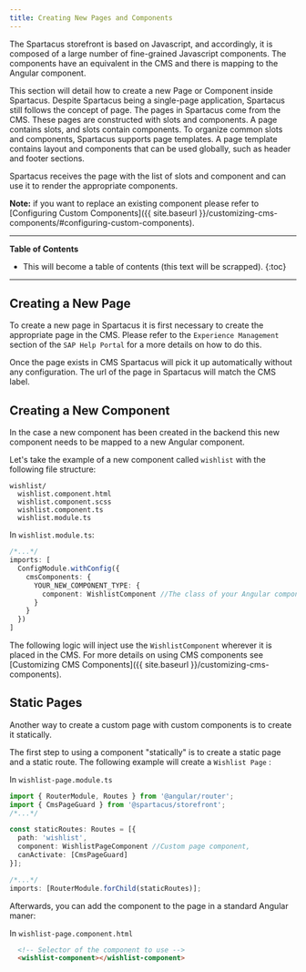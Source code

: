 ```yaml
---
title: Creating New Pages and Components
---
```


The Spartacus storefront is based on Javascript, and accordingly, it is composed of a large number of fine-grained Javascript components. The components have an equivalent in the CMS and there is mapping to the Angular component.

This section will detail how to create a new Page or Component inside Spartacus. Despite Spartacus being a single-page application, Spartacus still follows the concept of page. The pages in Spartacus come from the CMS. These pages are constructed with slots and components. A page contains slots, and slots contain components. To organize common slots and components, Spartacus supports page templates. A page template contains layout and components that can be used globally, such as header and footer sections.

Spartacus receives the page with the list of slots and component and can use it to render the appropriate components.

**Note:** if you want to replace an existing component please refer to [Configuring Custom Components]({{ site.baseurl }}/customizing-cms-components/#configuring-custom-components).

***

**Table of Contents**

- This will become a table of contents (this text will be scrapped).
{:toc}

***

## Creating a New Page

To create a new page in Spartacus it is first necessary to create the appropriate page in the CMS. Please refer to the `Experience Management` section of the `SAP Help Portal` for a more details on how to do this.

Once the page exists in CMS Spartacus will pick it up automatically without any configuration. The url of the page in Spartacus will match the CMS label.

## Creating a New Component

In the case a new component has been created in the backend this new component needs to be mapped to a new Angular component.

Let's take the example of a new component called `wishlist` with the following file structure:

```
wishlist/
  wishlist.component.html
  wishlist.component.scss
  wishlist.component.ts
  wishlist.module.ts
```

In `wishlist.module.ts`:

```ts
/*...*/
imports: [
  ConfigModule.withConfig({
    cmsComponents: {
      YOUR_NEW_COMPONENT_TYPE: {
        component: WishlistComponent //The class of your Angular component
      }
    }
  })
]
```

The following logic will inject use the `WishlistComponent` wherever it is placed in the CMS. For more details on using CMS components see [Customizing CMS Components]({{ site.baseurl }}/customizing-cms-components).

## Static Pages

Another way to create a custom page with custom components is to create it statically.

The first step to using a component "statically" is to create a static page and a static route. The following example will create a `Wishlist Page` :

In `wishlist-page.module.ts`
```ts
import { RouterModule, Routes } from '@angular/router';
import { CmsPageGuard } from '@spartacus/storefront';
/*...*/

const staticRoutes: Routes = [{
  path: 'wishlist',
  component: WishlistPageComponent //Custom page component,
  canActivate: [CmsPageGuard]
}];

/*...*/
imports: [RouterModule.forChild(staticRoutes)];
```

Afterwards, you can add the component to the page in a standard Angular maner:

In `wishlist-page.component.html`
```html
  <!-- Selector of the component to use -->
  <wishlist-component></wishlist-component>
```

